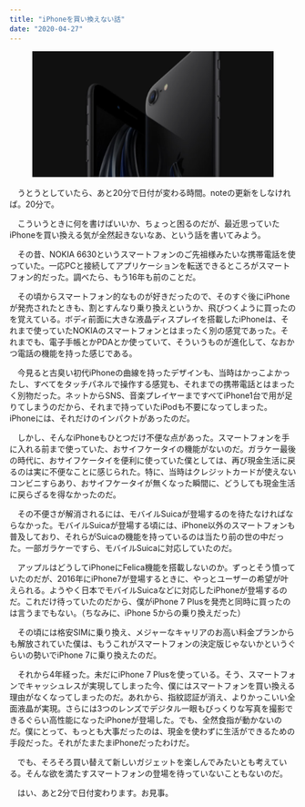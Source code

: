 ```yaml
---
title: "iPhoneを買い換えない話"
date: "2020-04-27"
---
```


<figure>

![](assets/n785355cf7b45_e996b9549f9006e7d5049c2fe75c0978.png)

</figure>

　うとうとしていたら、あと20分で日付が変わる時間。noteの更新をしなければ。20分で。

　こういうときに何を書けばいいか、ちょっと困るのだが、最近思っていたiPhoneを買い換える気が全然起きないなあ、という話を書いてみよう。

　その昔、NOKIA 6630というスマートフォンのご先祖様みたいな携帯電話を使っていた。一応PCと接続してアプリケーションを転送できるところがスマートフォン的だった。調べたら、もう16年も前のことだ。

　その頃からスマートフォン的なものが好きだったので、そのすぐ後にiPhoneが発売されたときも、割とすんなり乗り換えというか、飛びつくように買ったのを覚えている。ボディ前面に大きな液晶ディスプレイを搭載したiPhoneは、それまで使っていたNOKIAのスマートフォンとはまったく別の感覚であった。それまでも、電子手帳とかPDAとか使っていて、そういうものが進化して、なおかつ電話の機能を持った感じである。

　今見ると古臭い初代iPhoneの曲線を持ったデザインも、当時はかっこよかったし、すべてをタッチパネルで操作する感覚も、それまでの携帯電話とはまったく別物だった。ネットからSNS、音楽プレイヤーまですべてiPhone1台で用が足りてしまうのだから、それまで持っていたiPodも不要になってしまった。iPhoneには、それだけのインパクトがあったのだ。

　しかし、そんなiPhoneもひとつだけ不便な点があった。スマートフォンを手に入れる前まで使っていた、おサイフケータイの機能がないのだ。ガラケー最後の時代に、おサイフケータイを便利に使っていた僕としては、再び現金生活に戻るのは実に不便なことに感じられた。特に、当時はクレジットカードが使えないコンビニすらあり、おサイフケータイが無くなった瞬間に、どうしても現金生活に戻らざるを得なかったのだ。

　その不便さが解消されるには、モバイルSuicaが登場するのを待たなければならなかった。モバイルSuicaが登場する頃には、iPhone以外のスマートフォンも普及しており、それらがSuicaの機能を持っているのは当たり前の世の中だった。一部ガラケーですら、モバイルSuicaに対応していたのだ。

　アップルはどうしてiPhoneにFelica機能を搭載しないのか。ずっとそう憤っていたのだが、2016年にiPhone7が登場するときに、やっとユーザーの希望が叶えられる。ようやく日本でモバイルSuicaなどに対応したiPhoneが登場するのだ。これだけ待っていたのだから、僕がiPhone 7 Plusを発売と同時に買ったのは言うまでもない。（ちなみに、iPhone 5からの乗り換えだった）

　その頃には格安SIMに乗り換え、メジャーなキャリアのお高い料金プランからも解放されていた僕は、もうこれがスマートフォンの決定版じゃないかというぐらいの勢いでiPhone 7に乗り換えたのだ。

　それから4年経った。未だにiPhone 7 Plusを使っている。そう、スマートフォンでキャッシュレスが実現してしまった今、僕にはスマートフォンを買い換える理由がなくなってしまったのだ。あれから、指紋認証が消え、よりかっこいい全面液晶が実現。さらには3つのレンズでデジタル一眼もびっくりな写真を撮影できるぐらい高性能になったiPhoneが登場した。でも、全然食指が動かないのだ。僕にとって、もっとも大事だったのは、現金を使わずに生活ができるための手段だった。それがたまたまiPhoneだったわけだ。

　でも、そろそろ買い替えて新しいガジェットを楽しんでみたいとも考えている。そんな欲を満たすスマートフォンの登場を待っていないこともないのだ。

　はい、あと2分で日付変わります。お見事。
